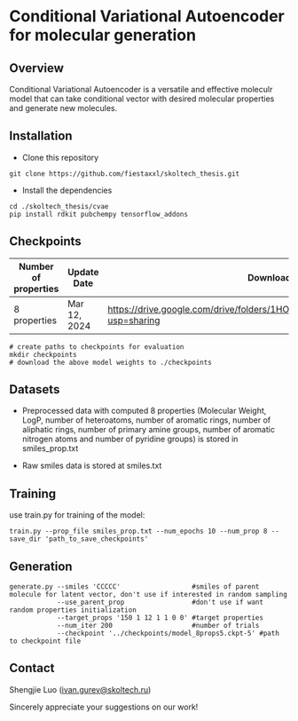 # Conditional Variational Autoencoder for molecular generation



## Overview

Conditional Variational Autoencoder is a versatile and effective moleculr model that can take conditional vector with desired molecular properties and generate new molecules. 

## Installation

- Clone this repository

```shell
git clone https://github.com/fiestaxxl/skoltech_thesis.git
```

- Install the dependencies

```shell
cd ./skoltech_thesis/cvae
pip install rdkit pubchempy tensorflow_addons

```

## Checkpoints

| Number of properties | Update Date  | Download Link                                            |
| -------------------- | ------------ |--------------------------------------------------------  |
| 8 properties         | Mar 12, 2024 | https://drive.google.com/drive/folders/1HOzx99rCgsYvi_CC77Ym35HDTJtBFOid?usp=sharing |

```shell
# create paths to checkpoints for evaluation
mkdir checkpoints
# download the above model weights to ./checkpoints
```

## Datasets

- Preprocessed data with computed 8 properties (Molecular Weight, LogP, number of heteroatoms, number
of aromatic rings, number of aliphatic rings, number of primary amine groups, number of aromatic
nitrogen atoms and number of pyridine groups) is stored in smiles_prop.txt

- Raw smiles data is stored at smiles.txt


## Training 

use train.py for training of the model:

```shell
train.py --prop_file smiles_prop.txt --num_epochs 10 --num_prop 8 --save_dir 'path_to_save_checkpoints'
```


## Generation
```shell
generate.py --smiles 'CCCCC'                  #smiles of parent molecule for latent vector, don't use if interested in random sampling
            --use_parent_prop                 #don't use if want random properties initialization
            --target_props '150 1 12 1 1 0 0' #target properties
            --num_iter 200                    #number of trials
            --checkpoint '../checkpoints/model_8props5.ckpt-5' #path to checkpoint file
```


## Contact

Shengjie Luo (ivan.gurev@skoltech.ru)

Sincerely appreciate your suggestions on our work!

